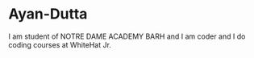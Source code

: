 # Ayan-Dutta
I am student of NOTRE DAME ACADEMY BARH and I am coder and I do coding courses at WhiteHat Jr. 
